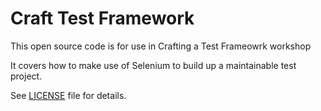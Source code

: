 # Craft Test Framework

This open source code is for use in Crafting a Test Frameowrk workshop

It covers how to make use of Selenium to build up a maintainable test project.

See [LICENSE](https://github.com/titusfortner/craft_framework/blob/base/LICENSE.md) file for details.

<br />
